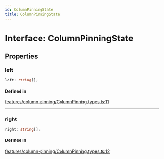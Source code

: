 ```yaml
---
id: ColumnPinningState
title: ColumnPinningState
---
```


# Interface: ColumnPinningState

## Properties

### left

```ts
left: string[];
```

#### Defined in

[features/column-pinning/ColumnPinning.types.ts:11](https://github.com/TanStack/table/blob/main/packages/table-core/src/features/column-pinning/ColumnPinning.types.ts#L11)

***

### right

```ts
right: string[];
```

#### Defined in

[features/column-pinning/ColumnPinning.types.ts:12](https://github.com/TanStack/table/blob/main/packages/table-core/src/features/column-pinning/ColumnPinning.types.ts#L12)
